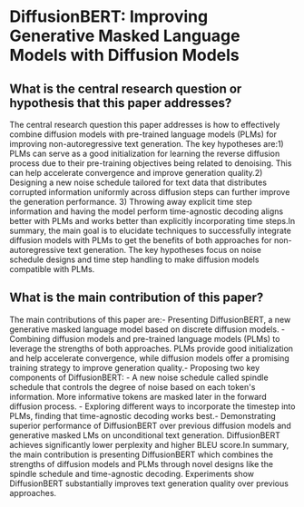 # DiffusionBERT: Improving Generative Masked Language Models with   Diffusion Models

## What is the central research question or hypothesis that this paper addresses?

The central research question this paper addresses is how to effectively combine diffusion models with pre-trained language models (PLMs) for improving non-autoregressive text generation. The key hypotheses are:1) PLMs can serve as a good initialization for learning the reverse diffusion process due to their pre-training objectives being related to denoising. This can help accelerate convergence and improve generation quality.2) Designing a new noise schedule tailored for text data that distributes corrupted information uniformly across diffusion steps can further improve the generation performance. 3) Throwing away explicit time step information and having the model perform time-agnostic decoding aligns better with PLMs and works better than explicitly incorporating time steps.In summary, the main goal is to elucidate techniques to successfully integrate diffusion models with PLMs to get the benefits of both approaches for non-autoregressive text generation. The key hypotheses focus on noise schedule designs and time step handling to make diffusion models compatible with PLMs.


## What is the main contribution of this paper?

The main contributions of this paper are:- Presenting DiffusionBERT, a new generative masked language model based on discrete diffusion models. - Combining diffusion models and pre-trained language models (PLMs) to leverage the strengths of both approaches. PLMs provide good initialization and help accelerate convergence, while diffusion models offer a promising training strategy to improve generation quality.- Proposing two key components of DiffusionBERT:    - A new noise schedule called spindle schedule that controls the degree of noise based on each token's information. More informative tokens are masked later in the forward diffusion process.    - Exploring different ways to incorporate the timestep into PLMs, finding that time-agnostic decoding works best.- Demonstrating superior performance of DiffusionBERT over previous diffusion models and generative masked LMs on unconditional text generation. DiffusionBERT achieves significantly lower perplexity and higher BLEU score.In summary, the main contribution is presenting DiffusionBERT which combines the strengths of diffusion models and PLMs through novel designs like the spindle schedule and time-agnostic decoding. Experiments show DiffusionBERT substantially improves text generation quality over previous approaches.
